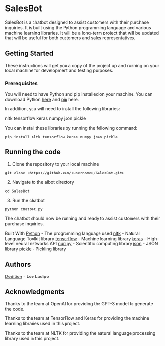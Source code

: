 # SalesBot

SalesBot is a chatbot designed to assist customers with their purchase inquiries. It is built using the Python programming language and various machine learning libraries. It will be a long-term project that will be updated that will be useful for both customers and sales representatives.

## Getting Started

These instructions will get you a copy of the project up and running on your local machine for development and testing purposes.

### Prerequisites

You will need to have Python and pip installed on your machine. You can download Python [here](https://www.python.org/downloads/) and [pip](https://pip.pypa.io/en/stable/installing/) here.

In addition, you will need to install the following libraries:

nltk
tensorflow
keras
numpy
json
pickle

You can install these libraries by running the following command:

```
pip install nltk tensorflow keras numpy json pickle
```

## Running the code

1. Clone the repository to your local machine

 ```
git clone <https://github.com/<username>/SalesBot.git>
```

2. Navigate to the aibot directory

```
cd SalesBot
```

3. Run the chatbot

```
python chatbot.py
```

The chatbot should now be running and ready to assist customers with their purchase inquiries.

Built With
[Python](https://www.python.org/) - The programming language used
[nltk](https://www.nltk.org/) - Natural Language Toolkit library
[tensorflow](https://www.tensorflow.org/) - Machine learning library
[keras](https://keras.io/) - High-level neural networks API
[numpy](https://numpy.org/) - Scientific computing library
[json](https://developer.mozilla.org/en-US/docs/Learn/JavaScript/Objects/JSON) - JSON library
[pickle](https://docs.python.org/3/library/pickle.html) - Pickling library

## Authors

[Dedition](https://github.com/Dedition) - Leo Ladipo

## Acknowledgments

Thanks to the team at OpenAI for providing the GPT-3 model to generate the code.

Thanks to the team at TensorFlow and Keras for providing the machine learning libraries used in this project.

Thanks to the team at NLTK for providing the natural language processing library used in this project.
